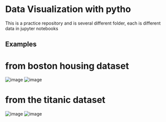 # Data Visualization with pytho
This is a practice repository and is several different folder, each is different data in jupyter notebooks

## Examples

# from boston housing dataset
![image](https://user-images.githubusercontent.com/59902976/196563219-ccee5f6e-60ad-4435-b271-3f2c524b632f.png)
![image](https://user-images.githubusercontent.com/59902976/196563274-963de6c2-5561-46c9-b431-eb3e0ba7ce99.png)

# from the titanic dataset
![image](https://user-images.githubusercontent.com/59902976/196563466-e53305e5-816e-4c87-adf3-87ec7ea6499b.png)
![image](https://user-images.githubusercontent.com/59902976/196563490-654ee1e1-fe27-46b5-a8b4-b6972d0ec87e.png)

